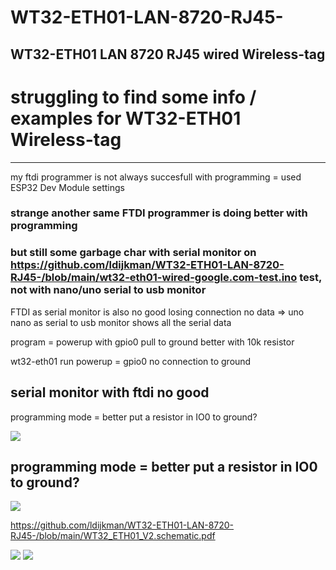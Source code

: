 # WT32-ETH01-LAN-8720-RJ45-
WT32-ETH01 LAN 8720 RJ45 wired  Wireless-tag
-----------
# struggling to find some info / examples for WT32-ETH01 Wireless-tag
------------
my ftdi programmer is not always succesfull with programming = used ESP32 Dev Module settings

### strange another same FTDI programmer is doing better with programming

### but still some garbage char with serial monitor on https://github.com/ldijkman/WT32-ETH01-LAN-8720-RJ45-/blob/main/wt32-eth01-wired-google.com-test.ino test, not with nano/uno serial to usb  monitor

FTDI as serial monitor is also no good losing connection no data => uno nano as serial to usb monitor shows all the serial data

program = powerup with gpio0 pull to ground better with 10k resistor

wt32-eth01 run powerup = gpio0 no connection to ground

serial monitor with ftdi no good
--------------
programming mode = better put a resistor in IO0 to ground?

<img src="https://github.com/ldijkman/WT32-ETH01-LAN-8720-RJ45-/blob/main/wt32prog.jpg">

programming mode = better put a resistor in IO0 to ground?
--------------
<img src="https://github.com/ldijkman/WT32-ETH01-LAN-8720-RJ45-/blob/main/WT32-ETH01.jpeg">

https://github.com/ldijkman/WT32-ETH01-LAN-8720-RJ45-/blob/main/WT32_ETH01_V2.schematic.pdf


<img src="https://github.com/ldijkman/WT32-ETH01-LAN-8720-RJ45-/blob/main/WT32_ETH01.png">

<img src="https://github.com/ldijkman/WT32-ETH01-LAN-8720-RJ45-/blob/main/WT32_ETH01_pinout.png">
